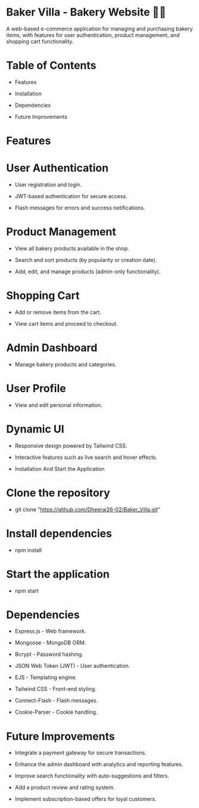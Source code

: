 # Baker Villa - Bakery Website 🎂🍪

A web-based e-commerce application for managing and purchasing bakery items, with features for user authentication, product management, and shopping cart functionality.

# Table of Contents

- Features

- Installation

- Dependencies

- Future Improvements

# Features

# User Authentication

- User registration and login.

- JWT-based authentication for secure access.

- Flash messages for errors and success notifications.

# Product Management

- View all bakery products available in the shop.

- Search and sort products (by popularity or creation date).

- Add, edit, and manage products (admin-only functionality).

# Shopping Cart

- Add or remove items from the cart.

- View cart items and proceed to checkout.

# Admin Dashboard

- Manage bakery products and categories.

# User Profile

- View and edit personal information.

# Dynamic UI

- Responsive design powered by Tailwind CSS.

- Interactive features such as live search and hover effects.

- Installation And Start the Application

# Clone the repository
- git clone "https://github.com/Dheeraj26-02/Baker_Villa.git"

# Install dependencies
- npm install

# Start the application
- npm start

# Dependencies

- Express.js - Web framework.

- Mongoose - MongoDB ORM.

- Bcrypt - Password hashing.

- JSON Web Token (JWT) - User authentication.

- EJS - Templating engine.

- Tailwind CSS - Front-end styling.

- Connect-Flash - Flash messages.

- Cookie-Parser - Cookie handling.

# Future Improvements

- Integrate a payment gateway for secure transactions.

- Enhance the admin dashboard with analytics and reporting features.

- Improve search functionality with auto-suggestions and filters.

- Add a product review and rating system.

- Implement subscription-based offers for loyal customers.

